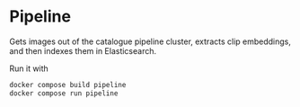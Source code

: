 # Pipeline

Gets images out of the catalogue pipeline cluster, extracts clip embeddings, and then indexes them in Elasticsearch.

Run it with

```bash
docker compose build pipeline
docker compose run pipeline
```
